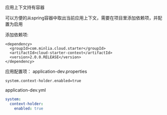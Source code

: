 应用上下文持有容器

可以方便的从spring容器中取出当前应用上下文，需要在项目里添加依赖项，并配置为启用

添加依赖项:

```pom
<dependency>
  <groupId>com.minlia.cloud.starter</groupId>
  <artifactId>cloud-starter-context</artifactId>
  <version>2.0.0.RELEASE</version>
</dependency>
```

应用配置项：
application-dev.properties

```properties
system.context-holder.enabled=true
```

application-dev.yml
```yaml
system:
  context-holder:
    enabled: true
```

